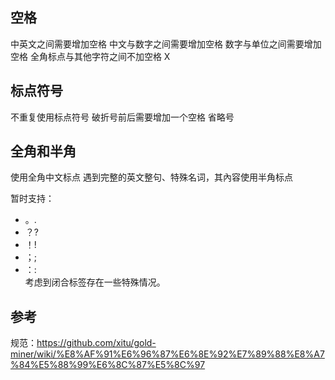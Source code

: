 ## 空格
中英文之间需要增加空格
中文与数字之间需要增加空格
数字与单位之间需要增加空格
全角标点与其他字符之间不加空格
X
## 标点符号
不重复使用标点符号
破折号前后需要增加一个空格
省略号

## 全角和半角
使用全角中文标点
遇到完整的英文整句、特殊名词，其內容使用半角标点

暂时支持：
- 。.  
- ？? 
- ！!  
- ；;  
- ：:  
考虑到闭合标签存在一些特殊情况。

## 参考
规范：https://github.com/xitu/gold-miner/wiki/%E8%AF%91%E6%96%87%E6%8E%92%E7%89%88%E8%A7%84%E5%88%99%E6%8C%87%E5%8C%97